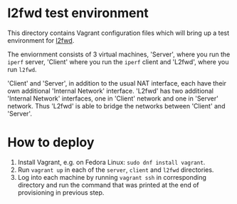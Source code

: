 # l2fwd test environment

This directory contains Vagrant configuration files which will bring up a test
environment for [l2fwd](https://github.com/slavc/xdp/examples/l2fwd/l2fwd.go).

The enviornment consists of 3 virtual machines, 'Server', where you run the
`iperf` server, 'Client' where you run the `iperf` client and 'L2fwd', where
you run `l2fwd`.

'Client' and 'Server', in addition to the usual NAT interface, each have their
own additional 'Internal Network' interface.
'L2fwd' has two additional 'Internal Network' interfaces, one in 'Client'
network and one in 'Server' network. Thus 'L2fwd' is able to bridge the
networks between 'Client' and 'Server'.

# How to deploy

1. Install Vagrant, e.g. on Fedora Linux: `sudo dnf install vagrant`.
2. Run `vagrant up` in each of the `server`, `client` and `l2fwd` directories.
3. Log into each machine by running `vagrant ssh` in corresponding directory
   and run the command that was printed at the end of provisioning in previous
   step.
